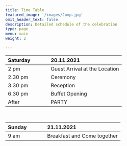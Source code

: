 ```yaml
---
title: Time Table
featured_image: '/images/Jump.jpg'
omit_header_text: false
description: Detailed schedule of the celebration
type: page
menu: main
weight: 2

---
```



| Saturday | | | |20.11.2021|
| :----- |:-|:-|:-| :- |
| 2 pm | | | | Guest Arrival at the Location |
| 2.30 pm | | | | Ceremony |
| 3.30 pm | | | | Reception |
| 6.30 pm | | | | Buffet Opening |
| After | | | | PARTY|

<br>

| Sunday | | | |21.11.2021|
| :----- |:-|:-|:-| :- |
| 9 am | | | | Breakfast and Come together |